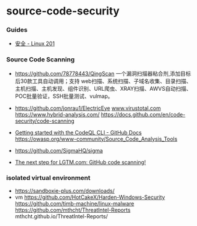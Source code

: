 # source-code-security
### Guides
- [安全 - Linux 201](https://201.ustclug.org/ops/security/)
### Source Code Scanning
- https://github.com/78778443/QingScan  一个漏洞扫描器粘合剂,添加目标后30款工具自动调用；支持 web扫描、系统扫描、子域名收集、目录扫描、主机扫描、主机发现、组件识别、URL爬虫、XRAY扫描、AWVS自动扫描、POC批量验证，SSH批量测试、vulmap。
- https://github.com/jonrau1/ElectricEye
www.virustotal.com
https://www.hybrid-analysis.com/
https://docs.github.com/en/code-security/code-scanning
- [Getting started with the CodeQL CLI - GitHub Docs](https://docs.github.com/en/code-security/codeql-cli/getting-started-with-the-codeql-cli)
https://owasp.org/www-community/Source_Code_Analysis_Tools
- https://github.com/SigmaHQ/sigma

- [The next step for LGTM.com: GitHub code scanning!](https://github.blog/news-insights/product-news/the-next-step-for-lgtm-com-github-code-scanning/)
### isolated virtual environment
- https://sandboxie-plus.com/downloads/
- vm
https://github.com/HotCakeX/Harden-Windows-Security
https://github.com/timb-machine/linux-malware
https://github.com/mthcht/ThreatIntel-Reports
mthcht.github.io/ThreatIntel-Reports/
